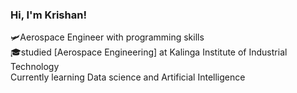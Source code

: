 

### Hi, I'm Krishan!

🛩️Aerospace Engineer with programming skills<br/>
🎓studied [Aerospace Engineering] at Kalinga Institute of Industrial Technology<br/>
Currently learning Data science and Artificial Intelligence<br/>

